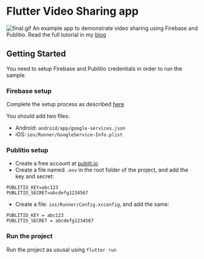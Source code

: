 # Flutter Video Sharing app

![final.gif](https://www.learningsomethingnew.com/flutter-video/final.gif)
An example app to demonstrate video sharing using Firebase and Publitio.
Read the full tutorial in my [blog](https://www.learningsomethingnew.com/how-to-make-a-cross-platform-video-sharing-app-with-flutter-and-firebase)

## Getting Started

You need to setup Firebase and Publitio credentials in order to run the sample.

### Firebase setup
Complete the setup process as described [here](https://firebase.google.com/docs/flutter/setup)

You should add two files:
- Android: `android/app/google-services.json`
- iOS: `ios/Runner/GoogleService-Info.plist`

### Publitio setup
- Create a free account at [publit.io](https://publit.io?fpr=jonathan43)
- Create a file named `.env` in the root folder of the project, and add the key and secret:
```
PUBLITIO_KEY=abc123
PUBLITIO_SECRET=abcdefg1234567
```
- Create a file: `ios/Runner/Config.xcconfig`, and add the same:
```
PUBLITIO_KEY = abc123
PUBLITIO_SECRET = abcdefg1234567
```

### Run the project
Run the project as ususal using `flutter run`